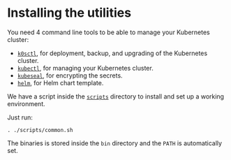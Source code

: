 # Installing the utilities

You need 4 command line tools to be able to manage your Kubernetes cluster:

- [`k0sctl`](https://github.com/k0sproject/k0sctl/releases), for deployment, backup, and upgrading of the Kubernetes cluster.
- [`kubectl`](https://kubernetes.io/docs/tasks/tools/#kubectl), for managing your Kubernetes cluster.
- [`kubeseal`](https://github.com/bitnami-labs/sealed-secrets/releases/), for encrypting the secrets.
- [`helm`](https://github.com/helm/helm/releases/), for Helm chart template.

We have a script inside the [`scripts`](https://github.com/SquareFactory/ClusterFactory-CE/tree/main/scripts) directory to install and set up a working environment.

Just run:

```shell
. ./scripts/common.sh
```

The binaries is stored inside the `bin` directory and the `PATH` is automatically set.
